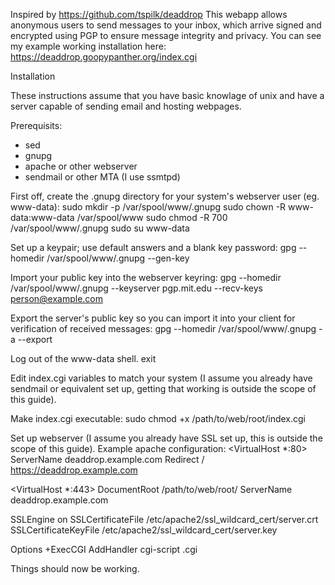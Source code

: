 Inspired by https://github.com/tspilk/deaddrop
This webapp allows anonymous users to send messages to your inbox, which arrive signed and encrypted using PGP to ensure message integrity and privacy.
You can see my example working installation here: https://deaddrop.goopypanther.org/index.cgi

Installation

These instructions assume that you have basic knowlage of unix and have a server capable of sending email and hosting webpages.

Prerequisits:
 * sed
 * gnupg
 * apache or other webserver
 * sendmail or other MTA (I use ssmtpd)

First off, create the .gnupg directory for your system's webserver user (eg. www-data):
 sudo mkdir -p /var/spool/www/.gnupg
 sudo chown -R www-data:www-data /var/spool/www
 sudo chmod -R 700 /var/spool/www/.gnupg
 sudo su www-data
 
Set up a keypair; use default answers and a blank key password:
 gpg --homedir /var/spool/www/.gnupg --gen-key

Import your public key into the webserver keyring:
 gpg --homedir /var/spool/www/.gnupg --keyserver pgp.mit.edu --recv-keys person@example.com

Export the server's public key so you can import it into your client for verification of received messages:
 gpg --homedir /var/spool/www/.gnupg -a --export

Log out of the www-data shell.
 exit

Edit index.cgi variables to match your system (I assume you already have sendmail or equivalent set up, getting that working is outside the scope of this guide).

Make index.cgi executable:
 sudo chmod +x /path/to/web/root/index.cgi

Set up webserver (I assume you already have SSL set up, this is outside the scope of this guide).
Example apache configuration:
 <VirtualHost *:80>
 ServerName deaddrop.example.com
 Redirect / https://deaddrop.example.com
 </VirtualHost>

 <VirtualHost *:443>
 DocumentRoot /path/to/web/root/
 ServerName deaddrop.example.com

 SSLEngine on
 SSLCertificateFile /etc/apache2/ssl_wildcard_cert/server.crt
 SSLCertificateKeyFile /etc/apache2/ssl_wildcard_cert/server.key

 Options +ExecCGI
 AddHandler cgi-script .cgi

 </VirtualHost>

Things should now be working.
